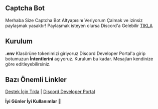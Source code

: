 ## Captcha Bot

Merhaba Size Captcha Bot Altyapısını Veriyorum                                                                                                                                    Çalmak ve izinsiz paylaşmak yasaktır!                                                                                                                                            Paylaşmak isteyen olursa Discord'a Gelebilir [TIKLA](https://discord.gg/TJWDKqurgK)

## Kurulum

**.env** Klasörüne tokenimizi giriyoruz                                                                                                                                         Discord Developer Portal'a girip botumuzun **İntentlerini** açıyoruz.
Kurulum bu kadar. Mesajları kendinize göre editleyebilirsiniz.

## Bazı Önemli Linkler

[Destek İçin Tıkla](https://discord.gg/TJWDKqurgK) | [Discord Developer Portal](https://discord.com/developers/applications)

**İyi Günler İyi Kullanımlar 👋**

